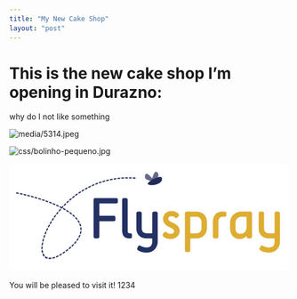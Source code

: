```yaml
---
title: "My New Cake Shop"
layout: "post"
---
```

# This is the new cake shop I’m opening in Durazno:

why do I not  like something

![](/media/5314.jpeg "media/5314.jpeg")

![](/css/bolinho-pequeno.jpg "css/bolinho-pequeno.jpg")

![](/flyspray.png "flyspray.png")

You will be pleased to visit it! 1234